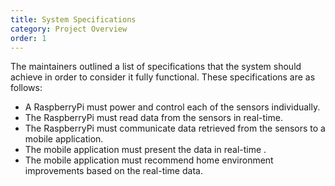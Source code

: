 ```yaml
---
title: System Specifications
category: Project Overview
order: 1
---
```


The maintainers outlined a list of specifications that the system should achieve in order to consider it fully functional. These specifications are as follows:

- A RaspberryPi must power and control each of the sensors individually.
- The RaspberryPi must read data from the sensors in real-time.
- The RaspberryPi must communicate data retrieved from the sensors to a mobile application.
- The mobile application must present the data in real-time	.
- The mobile application must recommend home environment improvements based on the real-time data.
